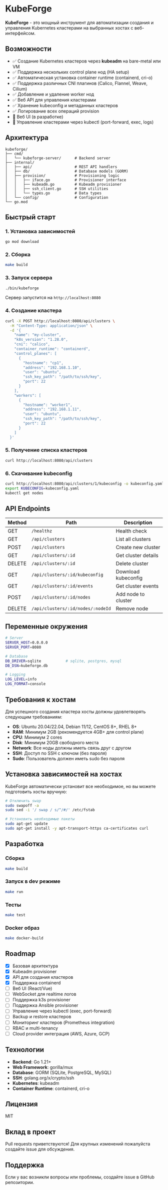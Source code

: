 # KubeForge

**KubeForge** - это мощный инструмент для автоматизации создания и управления Kubernetes кластерами на выбранных хостах с веб-интерфейсом.

## Возможности

- ✅ Создание Kubernetes кластеров через **kubeadm** на bare-metal или VM
- ✅ Поддержка нескольких control plane нод (HA setup)
- ✅ Автоматическая установка container runtime (containerd, cri-o)
- ✅ Поддержка различных CNI плагинов (Calico, Flannel, Weave, Cilium)
- ✅ Добавление и удаление worker нод
- ✅ Веб API для управления кластерами
- ✅ Хранение kubeconfig и метаданных кластеров
- ✅ Логирование всех операций provision
- 🚧 Веб UI (в разработке)
- 🚧 Управление кластерами через kubectl (port-forward, exec, logs)

## Архитектура

```
kubeforge/
├── cmd/
│   └── kubeforge-server/      # Backend server
├── internal/
│   ├── api/                   # REST API handlers
│   ├── db/                    # Database models (GORM)
│   ├── provision/             # Provisioning logic
│   │   ├── iface.go           # Provisioner interface
│   │   ├── kubeadm.go         # Kubeadm provisioner
│   │   ├── ssh_client.go      # SSH utilities
│   │   └── types.go           # Data types
│   └── config/                # Configuration
└── go.mod
```

## Быстрый старт

### 1. Установка зависимостей

```bash
go mod download
```

### 2. Сборка

```bash
make build
```

### 3. Запуск сервера

```bash
./bin/kubeforge
```

Сервер запустится на `http://localhost:8080`

### 4. Создание кластера

```bash
curl -X POST http://localhost:8080/api/clusters \
  -H "Content-Type: application/json" \
  -d '{
    "name": "my-cluster",
    "k8s_version": "1.28.0",
    "cni": "calico",
    "container_runtime": "containerd",
    "control_planes": [
      {
        "hostname": "cp1",
        "address": "192.168.1.10",
        "user": "ubuntu",
        "ssh_key_path": "/path/to/ssh/key",
        "port": 22
      }
    ],
    "workers": [
      {
        "hostname": "worker1",
        "address": "192.168.1.11",
        "user": "ubuntu",
        "ssh_key_path": "/path/to/ssh/key",
        "port": 22
      }
    ]
  }'
```

### 5. Получение списка кластеров

```bash
curl http://localhost:8080/api/clusters
```

### 6. Скачивание kubeconfig

```bash
curl http://localhost:8080/api/clusters/1/kubeconfig -o kubeconfig.yaml
export KUBECONFIG=kubeconfig.yaml
kubectl get nodes
```

## API Endpoints

| Method | Path | Description |
|--------|------|-------------|
| GET | `/healthz` | Health check |
| GET | `/api/clusters` | List all clusters |
| POST | `/api/clusters` | Create new cluster |
| GET | `/api/clusters/:id` | Get cluster details |
| DELETE | `/api/clusters/:id` | Delete cluster |
| GET | `/api/clusters/:id/kubeconfig` | Download kubeconfig |
| GET | `/api/clusters/:id/events` | Get cluster events |
| POST | `/api/clusters/:id/nodes` | Add node to cluster |
| DELETE | `/api/clusters/:id/nodes/:nodeId` | Remove node |

## Переменные окружения

```bash
# Server
SERVER_HOST=0.0.0.0
SERVER_PORT=8080

# Database
DB_DRIVER=sqlite           # sqlite, postgres, mysql
DB_DSN=kubeforge.db

# Logging
LOG_LEVEL=info
LOG_FORMAT=console
```

## Требования к хостам

Для успешного создания кластера хосты должны удовлетворять следующим требованиям:

- **OS**: Ubuntu 20.04/22.04, Debian 11/12, CentOS 8+, RHEL 8+
- **RAM**: Минимум 2GB (рекомендуется 4GB+ для control plane)
- **CPU**: Минимум 2 cores
- **Disk**: Минимум 20GB свободного места
- **Network**: Все ноды должны иметь связь друг с другом
- **SSH**: Доступ по SSH с ключом (без пароля)
- **Sudo**: Пользователь должен иметь sudo без пароля

## Установка зависимостей на хостах

KubeForge автоматически установит все необходимое, но вы можете подготовить хосты вручную:

```bash
# Отключить swap
sudo swapoff -a
sudo sed -i '/ swap / s/^/#/' /etc/fstab

# Установить необходимые пакеты
sudo apt-get update
sudo apt-get install -y apt-transport-https ca-certificates curl
```

## Разработка

### Сборка

```bash
make build
```

### Запуск в dev режиме

```bash
make run
```

### Тесты

```bash
make test
```

### Docker образ

```bash
make docker-build
```

## Roadmap

- [x] Базовая архитектура
- [x] Kubeadm provisioner
- [x] API для создания кластеров
- [x] Поддержка containerd
- [ ] Веб UI (React/Vue)
- [ ] WebSocket для realtime логов
- [ ] Поддержка k3s provisioner
- [ ] Поддержка Ansible provisioner
- [ ] Управление через kubectl (exec, port-forward)
- [ ] Backup и restore кластеров
- [ ] Мониторинг кластеров (Prometheus integration)
- [ ] RBAC и multi-tenancy
- [ ] Cloud provider интеграция (AWS, Azure, GCP)

## Технологии

- **Backend**: Go 1.21+
- **Web Framework**: gorilla/mux
- **Database**: GORM (SQLite, PostgreSQL, MySQL)
- **SSH**: golang.org/x/crypto/ssh
- **Kubernetes**: kubeadm
- **Container Runtime**: containerd, cri-o

## Лицензия

MIT

## Вклад в проект

Pull requests приветствуются! Для крупных изменений пожалуйста создайте issue для обсуждения.

## Поддержка

Если у вас возникли вопросы или проблемы, создайте issue в GitHub репозитории.
